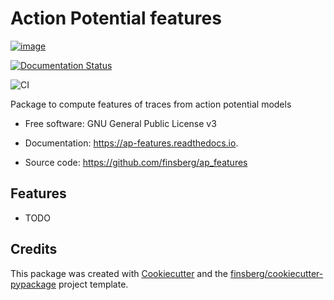 # Action Potential features

 

[![image](https://img.shields.io/pypi/v/ap_features.svg)](https://pypi.python.org/pypi/ap_features)

[![Documentation Status](https://readthedocs.org/projects/ap_features/badge/?version=latest)](https://ap-features.readthedocs.io/en/latest/?badge=latest)

![CI](https://github.com/finsberg/ap_features/workflows/CI/badge.svg)



Package to compute features of traces from action potential models

 
* Free software: GNU General Public License v3 
* Documentation: https://ap-features.readthedocs.io.

* Source code: https://github.com/finsberg/ap_features

## Features

-   TODO

## Credits

This package was created with
[Cookiecutter](https://github.com/audreyr/cookiecutter) and the
[finsberg/cookiecutter-pypackage](https://github.com/finsberg/cookiecutter-pypackage)
project template.
